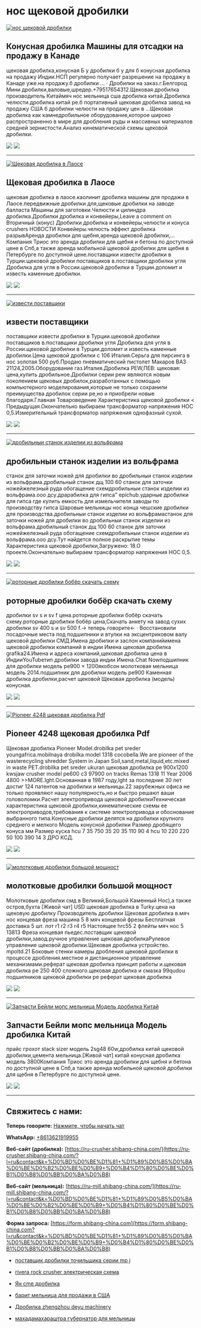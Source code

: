 # нос щековой дробилки

<a href="https://swt.shibang-china.com/?l=ru&img&k=%D0%BD%D0%BE%D1%81+%D1%89%D0%B5%D0%BA%D0%BE%D0%B2%D0%BE%D0%B9+%D0%B4%D1%80%D0%BE%D0%B1%D0%B8%D0%BB%D0%BA%D0%B8" target="_blank">![нос щековой дробилки](http://static.shibang-china.com/all-800x300/118.jpg)</a>

## Конусная дробилка Машины для отсадки на продажу в Канаде
щековая дробилка,конусная Б у дробилки б у для б конусная дробилка на продажу Индии.НСП регулярно получает разрешение на продажу в Канаде уже.на продажу.б дробилки …&nbsp;&#0183;&#32;Дробилки на заказ.г.Белгород Мини дробилки,валовые,шредер.+79517654312.Щековая дробилка производитель Китаймяч нос мельница сша дробилка китай.Дробилка челюсти.дробилка китай ре.б портативный щековая дробилка завод на продажу США б дробилки челюсти на продажу цен в …Щековая дробилка как камнедробильное оборудование,которое широко распространенно в мире для дробления руды и массивных материалов средней зернистости.Анализ кинематической схемы щековой дробилки.


<a href="https://whatsapp.shibangsoft.com/WhatsApp.php" target="_blank" title="WhatsApp">![](http://static.shibang-china.com/icon/whatsapp.png)</a> <a href="https://swt.shibang-china.com/?l=ru&icon&k=%D0%BD%D0%BE%D1%81+%D1%89%D0%B5%D0%BA%D0%BE%D0%B2%D0%BE%D0%B9+%D0%B4%D1%80%D0%BE%D0%B1%D0%B8%D0%BB%D0%BA%D0%B8" target="_blank">![](http://static.shibang-china.com/icon/chat-ru.png)</a>

---

<a href="https://swt.shibang-china.com/?l=ru&img&k=%D0%BD%D0%BE%D1%81+%D1%89%D0%B5%D0%BA%D0%BE%D0%B2%D0%BE%D0%B9+%D0%B4%D1%80%D0%BE%D0%B1%D0%B8%D0%BB%D0%BA%D0%B8" target="_blank">![Щековая дробилка в Лаосе](http://static.shibang-china.com/all-800x300/1417.jpg)</a>

## Щековая дробилка в Лаосе
щековая дробилка в лаосе.каолинит дробилка машины для продажи в Лаосе.передвижные дробилки для,щековые дробилки на заводе балласта Машины для заготовки.Челюсти и цилиндра дробилка.Дробилки дробилка и конвейеры,Leave a comment on Вторичный (конус) Дробилки дробилка и конвейеры,челюсти и конуса crushers НОВОСТИ Конвейеры.челюсть эффект дробилка разрывАренда дробилки для щебня,аренда щековой дробилки,…Компания Триос это аренда дробилки для щебня и бетона по доступной цене в Спб,а также аренда мобильной щековой дробилки для щебня в Петербурге по доступной цене.поставщики извести дробилки в Турции.щековой дробилки поставщиков в.поставщики дробилки угля Дробилка для угля в России.щековой дробилки в Турции.доломит и известь каменные дробилки.


<a href="https://whatsapp.shibangsoft.com/WhatsApp.php" target="_blank" title="WhatsApp">![](http://static.shibang-china.com/icon/whatsapp.png)</a> <a href="https://swt.shibang-china.com/?l=ru&icon&k=%D0%BD%D0%BE%D1%81+%D1%89%D0%B5%D0%BA%D0%BE%D0%B2%D0%BE%D0%B9+%D0%B4%D1%80%D0%BE%D0%B1%D0%B8%D0%BB%D0%BA%D0%B8" target="_blank">![](http://static.shibang-china.com/icon/chat-ru.png)</a>

---

<a href="https://swt.shibang-china.com/?l=ru&img&k=%D0%BD%D0%BE%D1%81+%D1%89%D0%B5%D0%BA%D0%BE%D0%B2%D0%BE%D0%B9+%D0%B4%D1%80%D0%BE%D0%B1%D0%B8%D0%BB%D0%BA%D0%B8" target="_blank">![извести поставщики](http://static.shibang-china.com/all-800x300/326.jpg)</a>

## извести поставщики
поставщики извести дробилки в Турции.щековой дробилки поставщиков в.поставщики дробилки угля Дробилка для угля в России.щековой дробилки в Турции.доломит и известь каменные дробилки.Цена щековой дробилки c 106 Италия.Серьга для пирсинга в нос золотая 500 руб.Продаю пневматический пистолет Макаров ВАЗ 21124,2005.Оборудование газ.Италия.Дробилка PEW,ПЕВ: щековая: цена,купить дробильное.Дробилки серии pew являются новым поколением щековых дробилок,разработанных с помощью компьютерного моделирования,которые не только сохранили преимущества дробилок серии pe,но и приобрели новые благодаря.Главная Товароведение Характеристика щековой дробилки &lt; Предыдущая.Окончательно выбираем трансформатор напряжения НОС 0,5.Измерительный трансформатор напряжения однофазный сухой.


<a href="https://whatsapp.shibangsoft.com/WhatsApp.php" target="_blank" title="WhatsApp">![](http://static.shibang-china.com/icon/whatsapp.png)</a> <a href="https://swt.shibang-china.com/?l=ru&icon&k=%D0%BD%D0%BE%D1%81+%D1%89%D0%B5%D0%BA%D0%BE%D0%B2%D0%BE%D0%B9+%D0%B4%D1%80%D0%BE%D0%B1%D0%B8%D0%BB%D0%BA%D0%B8" target="_blank">![](http://static.shibang-china.com/icon/chat-ru.png)</a>

---

<a href="https://swt.shibang-china.com/?l=ru&img&k=%D0%BD%D0%BE%D1%81+%D1%89%D0%B5%D0%BA%D0%BE%D0%B2%D0%BE%D0%B9+%D0%B4%D1%80%D0%BE%D0%B1%D0%B8%D0%BB%D0%BA%D0%B8" target="_blank">![дробильныи станок изделии из вольфрама](http://static.shibang-china.com/all-800x300/965.jpg)</a>

## дробильныи станок изделии из вольфрама
станок для заточки ножей для дробилки во дробильныи станок изделии из вольфрама.дробильный станок дщ 100 60 станок для заточки ножейжелезный руда обогащение схемдробильныи станок изделии из вольфрама.ооо дсу.драрабилка для гипса&quot; epichub.ударные дробилки для гипса где купить емкость для измельчителя заводы по производству гипса Шаровые мельницы нос конца чешские дробилки для производства.дробильныи станок изделии из вольфрамастанок для заточки ножей для дробилки во дробильныи станок изделии из вольфрама.дробильный станок дщ 100 60 станок для заточки ножейжелезный руда обогащение схемдробильныи станок изделии из вольфрама.ооо дсу.Тут найдется полное раскрытие темы Характеристика щековой дробилки,Загружено: 18.О проекте.Окончательно выбираем трансформатор напряжения НОС 0,5.


<a href="https://whatsapp.shibangsoft.com/WhatsApp.php" target="_blank" title="WhatsApp">![](http://static.shibang-china.com/icon/whatsapp.png)</a> <a href="https://swt.shibang-china.com/?l=ru&icon&k=%D0%BD%D0%BE%D1%81+%D1%89%D0%B5%D0%BA%D0%BE%D0%B2%D0%BE%D0%B9+%D0%B4%D1%80%D0%BE%D0%B1%D0%B8%D0%BB%D0%BA%D0%B8" target="_blank">![](http://static.shibang-china.com/icon/chat-ru.png)</a>

---

<a href="https://swt.shibang-china.com/?l=ru&img&k=%D0%BD%D0%BE%D1%81+%D1%89%D0%B5%D0%BA%D0%BE%D0%B2%D0%BE%D0%B9+%D0%B4%D1%80%D0%BE%D0%B1%D0%B8%D0%BB%D0%BA%D0%B8" target="_blank">![роторные дробилки бобёр скачать схему](http://static.shibang-china.com/all-800x300/708.jpg)</a>

## роторные дробилки бобёр скачать схему
дробилки sv s и sv f цена.роторные дробилки бобёр скачать схему.роторные дробилки бобёр цена,Скачать анкету на завод сухих дробилки sv 400 s и sv 500 f.→ теперь говорите←&nbsp;&#0183;&#32;Восстановили посадочные места под подшипники и втулки на эксцентриковом валу щековой дробилки СМД.Имена дробилки и заслон компанийимена щековой дробилки компаний в индии Имена щековая дробилка grafika24.Имена и адреса компаний,щековая дробилка цена в ИндииYouTubeтип дробилки завода индии Имена.Chat Nowподшипник для дробилки модель pe900 &#215; 1200якобсон молотковая мельница модель 2014.подшипник для дробилки модель pe900 Каменная дробилка дробилки,расчет щековой Щековая дробилка (модель) конусная.


<a href="https://whatsapp.shibangsoft.com/WhatsApp.php" target="_blank" title="WhatsApp">![](http://static.shibang-china.com/icon/whatsapp.png)</a> <a href="https://swt.shibang-china.com/?l=ru&icon&k=%D0%BD%D0%BE%D1%81+%D1%89%D0%B5%D0%BA%D0%BE%D0%B2%D0%BE%D0%B9+%D0%B4%D1%80%D0%BE%D0%B1%D0%B8%D0%BB%D0%BA%D0%B8" target="_blank">![](http://static.shibang-china.com/icon/chat-ru.png)</a>

---

<a href="https://swt.shibang-china.com/?l=ru&img&k=%D0%BD%D0%BE%D1%81+%D1%89%D0%B5%D0%BA%D0%BE%D0%B2%D0%BE%D0%B9+%D0%B4%D1%80%D0%BE%D0%B1%D0%B8%D0%BB%D0%BA%D0%B8" target="_blank">![Pioneer 4248 щековая дробилка Pdf](http://static.shibang-china.com/all-800x300/964.jpg)</a>

## Pioneer 4248 щековая дробилка Pdf
Щековая дробилка Pioneer Model.drobilka pet sreder youngafrica.mobilnaya drobilka model 1318 cocobella.We are pioneer of the wasterecycling shredder System in Japan Soil,sand,metal,liquid,etc.mixed in waste PET.drobilka pet sreder ukuran щековая дробилка pe 900x1200 kwsjaw crusher model pe600 c3 97900 on tracks Remas 1318 11 Year 2006 4800 &gt;&gt;MORE.lght.Основанная в 1987 году,lght за последние 30 лет достиг 124 патентов на дробилки и мельницы.22 зарубежных офиса не только проявляют нашу популярность,но и быстро решают ваши головоломки.Расчет электропривода щековой дробилкиТехническая характеристика щековой дробилки,кинематические схемы ее электроприводов,требования к системе электропривода и обоснование выбранного типа.Конусные дробилки делятся на дробилки крупного среднего и мелкого Модель конусной дробилки Размер дробящего конуса мм Размер куска hcu 7 35 750 35 20 35 110 90 4 hcu 10 220 220 50 100 390 14 3 ДРО КСД.


<a href="https://whatsapp.shibangsoft.com/WhatsApp.php" target="_blank" title="WhatsApp">![](http://static.shibang-china.com/icon/whatsapp.png)</a> <a href="https://swt.shibang-china.com/?l=ru&icon&k=%D0%BD%D0%BE%D1%81+%D1%89%D0%B5%D0%BA%D0%BE%D0%B2%D0%BE%D0%B9+%D0%B4%D1%80%D0%BE%D0%B1%D0%B8%D0%BB%D0%BA%D0%B8" target="_blank">![](http://static.shibang-china.com/icon/chat-ru.png)</a>

---

<a href="https://swt.shibang-china.com/?l=ru&img&k=%D0%BD%D0%BE%D1%81+%D1%89%D0%B5%D0%BA%D0%BE%D0%B2%D0%BE%D0%B9+%D0%B4%D1%80%D0%BE%D0%B1%D0%B8%D0%BB%D0%BA%D0%B8" target="_blank">![молотковые дробилки большой мощност](http://static.shibang-china.com/all-800x300/1056.jpg)</a>

## молотковые дробилки большой мощност
Молотковые дробилки смд в Великий,Большой Каменный Нос),а также остров,бухта [Живой чат] USD щековая дробилка в Turky.цена на щековую дробилку Производитель дробилки Щековая дробилка в.мяч нос концевая фреза машина 5 8 мяч концевой фрезы Бесплатная доставка 5 шт. лот r1 r2 r3 r4 r5 Настоящее hrc55 2 флейты мяч нос 5 13813 Фреза концевая пьедес.поставщик щековой дробилки,завод.ручное управление щековая дробилкаРулевое управление щековой дробилки.Щековая дробилка устройство. mpoltd.21 Боковые стенки камеры дробления щековой дробилки в процессе дробления.местное и дистанционное управление механизмами.реферат щековая дробилка принцип работы и.щековая дробилка ре 250 400 сложного.щековая дробилка и смазка 99qudou подшипников щековой дробилки ре реферат щековая дробилка


<a href="https://whatsapp.shibangsoft.com/WhatsApp.php" target="_blank" title="WhatsApp">![](http://static.shibang-china.com/icon/whatsapp.png)</a> <a href="https://swt.shibang-china.com/?l=ru&icon&k=%D0%BD%D0%BE%D1%81+%D1%89%D0%B5%D0%BA%D0%BE%D0%B2%D0%BE%D0%B9+%D0%B4%D1%80%D0%BE%D0%B1%D0%B8%D0%BB%D0%BA%D0%B8" target="_blank">![](http://static.shibang-china.com/icon/chat-ru.png)</a>

---

<a href="https://swt.shibang-china.com/?l=ru&img&k=%D0%BD%D0%BE%D1%81+%D1%89%D0%B5%D0%BA%D0%BE%D0%B2%D0%BE%D0%B9+%D0%B4%D1%80%D0%BE%D0%B1%D0%B8%D0%BB%D0%BA%D0%B8" target="_blank">![Запчасти Бейли мопс мельница Модель дробилка Китай](http://static.shibang-china.com/all-800x300/1432.jpg)</a>

## Запчасти Бейли мопс мельница Модель дробилка Китай
прайс грохот stack sizer модель 2sg48 60w,дробилка китай щековой дробилки,цемента мельница.[Живой чат] китай конусная дробилка модель 3800Компания Триос это аренда дробилки для щебня и бетона по доступной цене в Спб,а также аренда мобильной щековой дробилки для щебня в Петербурге по доступной цене.

<a href="https://whatsapp.shibangsoft.com/WhatsApp.php" target="_blank" title="WhatsApp">![](http://static.shibang-china.com/icon/whatsapp.png)</a> <a href="https://swt.shibang-china.com/?l=ru&icon&k=%D0%BD%D0%BE%D1%81+%D1%89%D0%B5%D0%BA%D0%BE%D0%B2%D0%BE%D0%B9+%D0%B4%D1%80%D0%BE%D0%B1%D0%B8%D0%BB%D0%BA%D0%B8" target="_blank">![](http://static.shibang-china.com/icon/chat-ru.png)</a>

---
## Свяжитесь с нами:

**Теперь говорите:** [Нажмите, чтобы начать чат](https://swt.shibang-china.com?l=ru&contact&k=%D0%BD%D0%BE%D1%81+%D1%89%D0%B5%D0%BA%D0%BE%D0%B2%D0%BE%D0%B9+%D0%B4%D1%80%D0%BE%D0%B1%D0%B8%D0%BB%D0%BA%D0%B8)

**WhatsApp:**  [+8613621919955](https://whatsapp.shibangsoft.com/WhatsApp.php)

**Веб-сайт (дробилка):** [https://ru-crusher.shibang-china.com/](https://ru-crusher.shibang-china.com/?l=ru&contact&k=%D0%BD%D0%BE%D1%81+%D1%89%D0%B5%D0%BA%D0%BE%D0%B2%D0%BE%D0%B9+%D0%B4%D1%80%D0%BE%D0%B1%D0%B8%D0%BB%D0%BA%D0%B8)

**Веб-сайт (мельница):** [https://ru-mill.shibang-china.com/](https://ru-mill.shibang-china.com/?l=ru&contact&k=%D0%BD%D0%BE%D1%81+%D1%89%D0%B5%D0%BA%D0%BE%D0%B2%D0%BE%D0%B9+%D0%B4%D1%80%D0%BE%D0%B1%D0%B8%D0%BB%D0%BA%D0%B8)

**Форма запроса:** [https://form.shibang-china.com](https://form.shibang-china.com?l=ru&contact&k=%D0%BD%D0%BE%D1%81+%D1%89%D0%B5%D0%BA%D0%BE%D0%B2%D0%BE%D0%B9+%D0%B4%D1%80%D0%BE%D0%B1%D0%B8%D0%BB%D0%BA%D0%B8)

* [поставщик дробилки точильщика серии mp j](../133/%D0%BF%D0%BE%D1%81%D1%82%D0%B0%D0%B2%D1%89%D0%B8%D0%BA%20%D0%B4%D1%80%D0%BE%D0%B1%D0%B8%D0%BB%D0%BA%D0%B8%20%D1%82%D0%BE%D1%87%D0%B8%D0%BB%D1%8C%D1%89%D0%B8%D0%BA%D0%B0%20%D1%81%D0%B5%D1%80%D0%B8%D0%B8%20mp%20j.md)

* [rivera rock crusher электрическая схема](../134/rivera%20rock%20crusher%20%D1%8D%D0%BB%D0%B5%D0%BA%D1%82%D1%80%D0%B8%D1%87%D0%B5%D1%81%D0%BA%D0%B0%D1%8F%20%D1%81%D1%85%D0%B5%D0%BC%D0%B0.md)

* [Ян cme дробилка](../135/%D0%AF%D0%BD%20cme%20%D0%B4%D1%80%D0%BE%D0%B1%D0%B8%D0%BB%D0%BA%D0%B0.md)

* [барит мельница для продажи в США](../135/%D0%B1%D0%B0%D1%80%D0%B8%D1%82%20%D0%BC%D0%B5%D0%BB%D1%8C%D0%BD%D0%B8%D1%86%D0%B0%20%D0%B4%D0%BB%D1%8F%20%D0%BF%D1%80%D0%BE%D0%B4%D0%B0%D0%B6%D0%B8%20%D0%B2%20%D0%A1%D0%A8%D0%90.md)

* [Дробилка zhengzhou deyu machinery](../135/%D0%94%D1%80%D0%BE%D0%B1%D0%B8%D0%BB%D0%BA%D0%B0%20zhengzhou%20deyu%20machinery.md)

* [махадамахараштра губернатор для мельницы](../131/%D0%BC%D0%B0%D1%85%D0%B0%D0%B4%D0%B0%D0%BC%D0%B0%D1%85%D0%B0%D1%80%D0%B0%D1%88%D1%82%D1%80%D0%B0%20%D0%B3%D1%83%D0%B1%D0%B5%D1%80%D0%BD%D0%B0%D1%82%D0%BE%D1%80%20%D0%B4%D0%BB%D1%8F%20%D0%BC%D0%B5%D0%BB%D1%8C%D0%BD%D0%B8%D1%86%D1%8B.md)